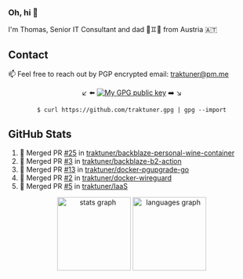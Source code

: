 ### Oh, hi 👋

I'm Thomas, Senior IT Consultant and dad 👶♊️👶 from Austria 🇦🇹

<!--
**traktuner/traktuner** is a ✨ _special_ ✨ repository because its `README.md` (this file) appears on your GitHub profile.

Here are some ideas to get you started:

- 🔭 I’m currently working on ...
- 🌱 I’m currently learning ...
- 👯 I’m looking to collaborate on ...
- 🤔 I’m looking for help with ...
- 💬 Ask me about ...
- 📫 How to reach me: ...
- 😄 Pronouns: ...
- ⚡ Fun fact: ...
-->

## Contact
📫 Feel free to reach out by PGP encrypted email:
traktuner@pm.me

<div align="center" markdown="1">

↙️ ⬅️ [![My GPG public key](https://img.shields.io/badge/PGP%20public%20key-6D4AFF?style=for-the-badge)](https://github.com/traktuner.gpg) ➡️ ↘️

```shell
$ curl https://github.com/traktuner.gpg | gpg --import
```

</div>

## GitHub Stats
<!--START_SECTION:activity-->
1. 🎉 Merged PR [#25](https://github.com/traktuner/backblaze-personal-wine-container/pull/25) in [traktuner/backblaze-personal-wine-container](https://github.com/traktuner/backblaze-personal-wine-container)
2. 🎉 Merged PR [#3](https://github.com/traktuner/backblaze-b2-action/pull/3) in [traktuner/backblaze-b2-action](https://github.com/traktuner/backblaze-b2-action)
3. 🎉 Merged PR [#13](https://github.com/traktuner/docker-pgupgrade-go/pull/13) in [traktuner/docker-pgupgrade-go](https://github.com/traktuner/docker-pgupgrade-go)
4. 🎉 Merged PR [#2](https://github.com/traktuner/docker-wireguard/pull/2) in [traktuner/docker-wireguard](https://github.com/traktuner/docker-wireguard)
5. 🎉 Merged PR [#5](https://github.com/traktuner/IaaS/pull/5) in [traktuner/IaaS](https://github.com/traktuner/IaaS)
<!--END_SECTION:activity-->

<div align="center">
  <img src="https://github-readme-stats.vercel.app/api?username=traktuner&hide_title=false&hide_rank=false&show_icons=true&include_all_commits=true&count_private=true&disable_animations=false&theme=dracula&locale=en&hide_border=false&order=1" height="150" alt="stats graph"  />
  <img src="https://github-readme-stats.vercel.app/api/top-langs?username=traktuner&locale=en&hide_title=false&layout=compact&card_width=320&langs_count=5&theme=dracula&hide_border=false&order=2" height="150" alt="languages graph"  />
</div>
